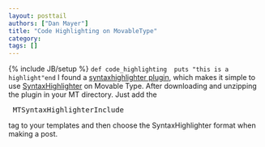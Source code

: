 ```yaml
---
layout: posttail
authors: ["Dan Mayer"]
title: "Code Highlighting on MovableType"
category:
tags: []
---
```

{% include JB/setup %}
`def code_highlighting  puts "this is a highlight"end` I found a [syntaxhighlighter plugin](http://blogspot.makotokw.com/portfolio/movabletype/syntaxhighlighter/), which makes it simple to use [SyntaxHighlighter](http://alexgorbatchev.com/wiki/SyntaxHighlighter) on Movable Type. After downloading and unzipping the plugin in your MT directory. Just add the <pre> MTSyntaxHighlighterInclude </pre> tag to your templates and then choose the SyntaxHighlighter format when making a post.